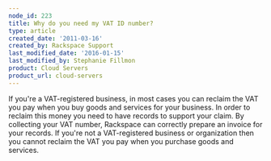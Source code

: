 ```yaml
---
node_id: 223
title: Why do you need my VAT ID number?
type: article
created_date: '2011-03-16'
created_by: Rackspace Support
last_modified_date: '2016-01-15'
last_modified_by: Stephanie Fillmon
product: Cloud Servers
product_url: cloud-servers
---
```


If you're a VAT-registered business, in most cases you can reclaim the
VAT you pay when you buy goods and services for your business. In order
to reclaim this money you need to have records to support your claim. By
collecting your VAT number, Rackspace can correctly prepare an invoice
for your records. If you're not a VAT-registered business or
organization then you cannot reclaim the VAT you pay when you purchase
goods and services.

<div class="printfooter">



</div>

